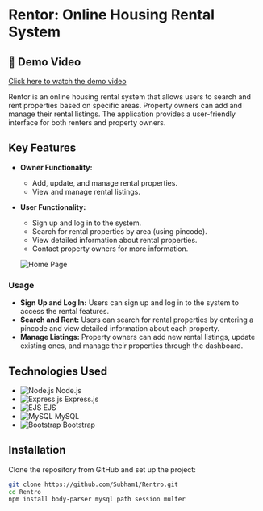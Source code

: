 # Rentor: Online Housing Rental System
## 🚀 Demo Video

[Click here to watch the demo video](https://drive.google.com/file/d/1EQ8hs0RjyQf52GQRL8FdH1mStaLAYe9e/view?usp=drive_link)

Rentor is an online housing rental system that allows users to search and rent properties based on specific areas. Property owners can add and manage their rental listings. The application provides a user-friendly interface for both renters and property owners.

## Key Features
- **Owner Functionality:**
  - Add, update, and manage rental properties.
  - View and manage rental listings.
- **User Functionality:**
  - Sign up and log in to the system.
  - Search for rental properties by area (using pincode).
  - View detailed information about rental properties.
  - Contact property owners for more information.
 
  
  ![Home Page](https://firebasestorage.googleapis.com/v0/b/e-food-2d5dd.appspot.com/o/Screenshot%202024-07-23%20134804.png?alt=media&token=19591675-b0ee-4e2d-8a30-df13e946968a)

### Usage

- **Sign Up and Log In:** Users can sign up and log in to the system to access the rental features.
- **Search and Rent:** Users can search for rental properties by entering a pincode and view detailed information about each property.
- **Manage Listings:** Property owners can add new rental listings, update existing ones, and manage their properties through the dashboard.



## Technologies Used
- ![Node.js](https://img.shields.io/badge/Node.js-339933?logo=nodedotjs&logoColor=white&style=for-the-badge) Node.js
- ![Express.js](https://img.shields.io/badge/Express.js-000000?logo=express&logoColor=white&style=for-the-badge) Express.js
- ![EJS](https://img.shields.io/badge/EJS-0C3C26?logo=ejs&logoColor=white&style=for-the-badge) EJS
- ![MySQL](https://img.shields.io/badge/MySQL-4479A1?logo=mysql&logoColor=white&style=for-the-badge) MySQL
- ![Bootstrap](https://img.shields.io/badge/Bootstrap-563D7C?logo=bootstrap&logoColor=white&style=for-the-badge) Bootstrap

## Installation

Clone the repository from GitHub and set up the project:

```bash
git clone https://github.com/Subham1/Rentro.git
cd Rentro
npm install body-parser mysql path session multer

